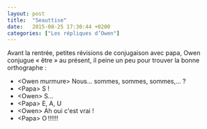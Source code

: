 ```yaml
---
layout: post
title:  "Seauttise"
date:   2015-08-25 17:30:44 +0200
categories: ["Les répliques d’Owen"]
---
```


Avant la rentrée, petites révisions de conjugaison avec papa, Owen
conjugue « être » au présent, il peine un peu pour trouver la bonne
orthographe :

-   \<Owen murmure\> Nous… sommes, sommes, sommes,… ?
-   \<Papa\> S !
-   \<Owen\> S…
-   \<Papa\> E, A, U
-   \<Owen\> Ah oui c'est vrai !
-   \<Papa\> O !!!!!!
